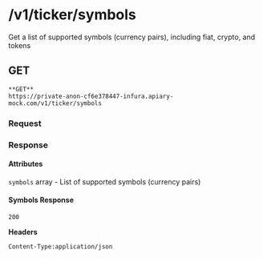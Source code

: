 # /v1/ticker/symbols

Get a list of supported symbols (currency pairs), including fiat, crypto, and tokens

## GET

```
**GET**
https://private-anon-cf6e378447-infura.apiary-mock.com/v1/ticker/symbols
```

### Request

### Response

#### Attributes

`symbols` array - List of supported symbols (currency pairs)

#### Symbols Response

`200`

**Headers**

`Content-Type:application/json`
